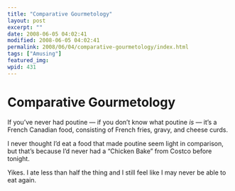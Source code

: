 ```yaml
---
title: "Comparative Gourmetology"
layout: post
excerpt: ""
date: 2008-06-05 04:02:41
modified: 2008-06-05 04:02:41
permalink: 2008/06/04/comparative-gourmetology/index.html
tags: ["Amusing"]
featured_img: 
wpid: 431
---
```


# Comparative Gourmetology

If you’ve never had poutine — if you don’t know what poutine *is* — it’s a French Canadian food, consisting of French fries, gravy, and cheese curds.

I never thought I’d eat a food that made poutine seem light in comparison, but that’s because I’d never had a “Chicken Bake” from Costco before tonight.

Yikes. I ate less than half the thing and I still feel like I may never be able to eat again.
